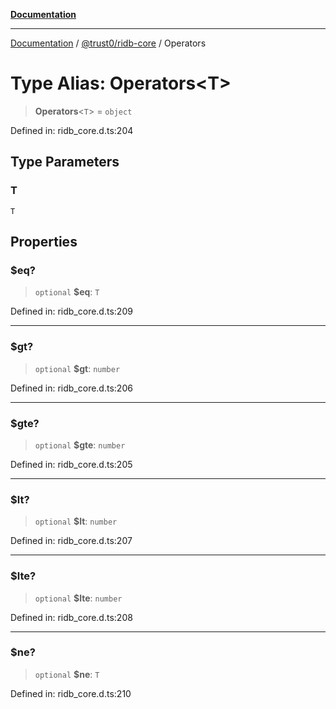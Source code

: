 [**Documentation**](../../../README.md)

***

[Documentation](../../../README.md) / [@trust0/ridb-core](../README.md) / Operators

# Type Alias: Operators\<T\>

> **Operators**\<`T`\> = `object`

Defined in: ridb\_core.d.ts:204

## Type Parameters

### T

`T`

## Properties

### $eq?

> `optional` **$eq**: `T`

Defined in: ridb\_core.d.ts:209

***

### $gt?

> `optional` **$gt**: `number`

Defined in: ridb\_core.d.ts:206

***

### $gte?

> `optional` **$gte**: `number`

Defined in: ridb\_core.d.ts:205

***

### $lt?

> `optional` **$lt**: `number`

Defined in: ridb\_core.d.ts:207

***

### $lte?

> `optional` **$lte**: `number`

Defined in: ridb\_core.d.ts:208

***

### $ne?

> `optional` **$ne**: `T`

Defined in: ridb\_core.d.ts:210
